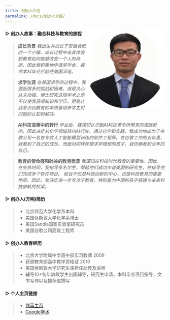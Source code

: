 ```yaml
---
title: 创始人介绍
permalink: /docs/创办人介绍/
---
```

<img align=right src="/img/方明-modified.png" width="250px" />

####  ▷ 创办人故事：融合科技与教育的旅程

> **成长背景**
> *我出生并成长于安徽合肥的一个小镇。成长过程中亲身体会到教育如何能够改变一个人的命运，因此我积极地申请奖学金，最终本科毕业后前往美国深造。*

> **求学生涯**
> *在美国求学的过程中，我遇到很多的挑战和困难，但是决心从未动摇。博士研究这段学术之旅不仅使我获得知识和学历，更是让我意识到教育的本质是培养学生对问题的认知和解决。*

> **AI科技浪潮中的转行**
> *毕业后，我深切认识到AI科技革命所带来的深远影响，因此决定从化学领域转向AI行业。通过自学和实践，我成功地成为了谷歌公司一名在专攻人工智能模型训练的软件工程师。在谷歌工作的五年里，我看到了自己的成长。而面对同样怀揣求学理想的孩子，我仿佛看到当年的自己。*

> **教育的使命感和硅谷的教育愿景**
> *我深知在科技时代教育的重要性。因此，在业余时间，我指导多名学生，帮助他们成功申请美国的研究生，并指导他们完成多个软件项目。*
> *硅谷不仅是科技创新的中心，也是科技教育的重要地带。因此，我决定进一步专注于教育，特别是为中国的孩子搭建与未来科技接轨的桥梁。*

####  ▷ 创办人(方明)简历

> * 北京师范大学化学系本科 
> * 美国休斯敦大学化学系博士 
> * 美国Sandia国家实验室研究员 
> * 美国谷歌公司高级工程师 

####  ▷ 创办人教育经历

> * 北京大学附属中学高中部实习教师 2009
> * 获颁教育部高中教学资格证 2010
> * 美国休斯敦大学研究生课担任助教及讲师
> * 辅导10+各年龄段学生出国辅导，研究生申请，本科毕业项目指导，文书写作以及推荐信撰写

####  ▷ 个人主页链接
> * [领英主页](https://www.linkedin.com/in/mingsandia/)
> * [Google学术](https://scholar.google.com/citations?user=TRroB7MAAAAJ&hl=en)

